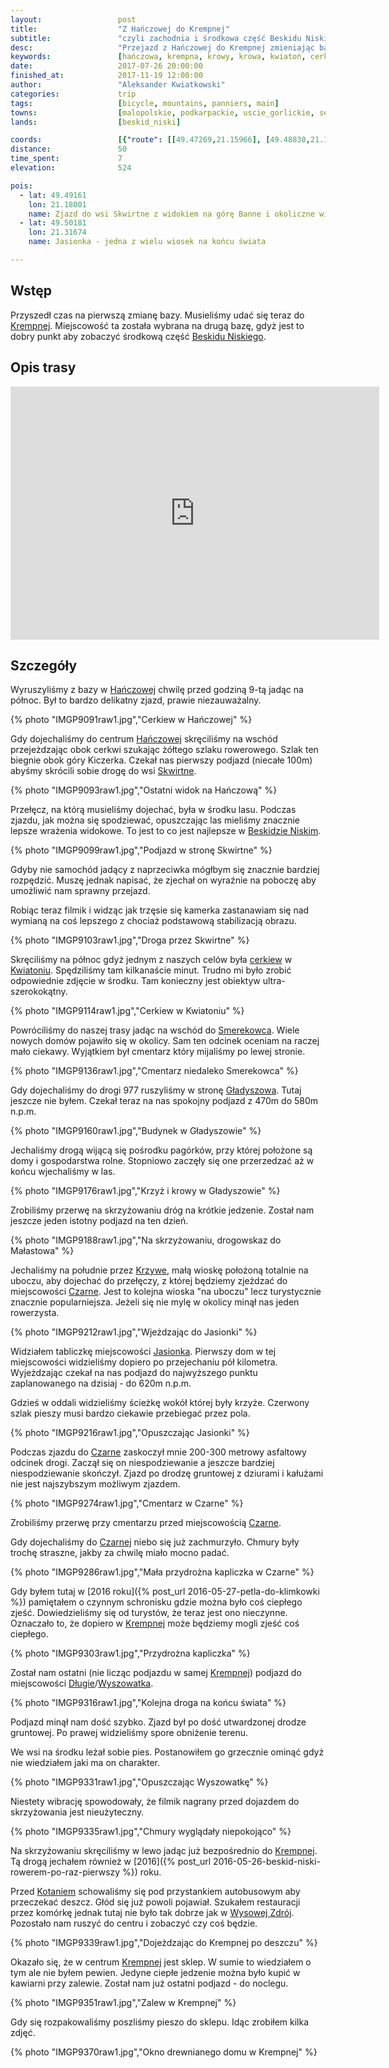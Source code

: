 ```yaml
---
layout:                 post
title:                  "Z Hańczowej do Krempnej"
subtitle:               "czyli zachodnia i środkowa część Beskidu Niskiego rowerem z sakwami, pagórki, cmentarze, krowy, ..."
desc:                   "Przejazd z Hańczowej do Krempnej zmieniając bazę noclegową aby móc zobaczyć środkową część Beskid Niskiego. Jazda rowerem przed wioski prawie na końcu świata, obok cmentarzy, przydrożnych krzyży i... krów."
keywords:               [hańczowa, krempna, krowy, krowa, kwiatoń, cerkiew, jasionka, czarne, wyszowatka, grab, kotań]
date:                   2017-07-26 20:00:00
finished_at:            2017-11-19 12:00:00
author:                 "Aleksander Kwiatkowski"
categories:             trip
tags:                   [bicycle, mountains, panniers, main]
towns:                  [malopolskie, podkarpackie, uscie_gorlickie, sekowa, krempna]
lands:                  [beskid_niski]

coords:                 [{"route": [[49.47269,21.15966], [49.48830,21.17021], [49.49683,21.18403], [49.50113,21.17691], [49.51255,21.20137], [49.50586,21.23579], [49.52097,21.26540], [49.52932,21.28917], [49.52721,21.30789], [49.51679,21.31029], [49.50380,21.31458], [49.47659,21.37672], [49.47185,21.37732], [49.44753,21.43286], [49.46577,21.42135], [49.51021,21.42676], [49.51773,21.44041], [49.52197,21.47337], [49.51105,21.50066], [49.50397,21.49285], [49.50832,21.48847]], "type": "bicycle"}]
distance:               50
time_spent:             7
elevation:              524

pois:
  - lat: 49.49161
    lon: 21.18001
    name: Zjazd do wsi Skwirtne z widokiem na górę Banne i okoliczne wioski
  - lat: 49.50181
    lon: 21.31674
    name: Jasionka - jedna z wielu wiosek na końcu świata

---
```


[wiki-krempna]: https://pl.wikipedia.org/wiki/Krempna
[wiki-beskid-niski]: https://pl.wikipedia.org/wiki/Beskid_Niski
[wiki-hanczowa]: https://pl.wikipedia.org/wiki/Ha%C5%84czowa
[wiki-skwirtne]: https://pl.wikipedia.org/wiki/Skwirtne
[wiki-kwiaton-cerkiew]: https://pl.wikipedia.org/wiki/Cerkiew_%C5%9Bw._Paraskewy_w_Kwiatoniuo%C5%84
[wiki-kwiaton]: https://pl.wikipedia.org/wiki/Kwiat
[wiki-smerekowiec]: https://pl.wikipedia.org/wiki/Smerekowiec
[wiki-gladyszow]: https://pl.wikipedia.org/wiki/G%C5%82adysz%C3%B3w
[wiki-krzywa]: https://pl.wikipedia.org/wiki/Krzywa_(wojew%C3%B3dztwo_ma%C5%82opolskie)
[wiki-czarne]: https://pl.wikipedia.org/wiki/Czarne_(wojew%C3%B3dztwo_ma%C5%82opolskie)
[wiki-jasionka]: https://pl.wikipedia.org/wiki/Jasionka_(wojew%C3%B3dztwo_ma%C5%82opolskie)
[wiki-dlugie]: https://pl.wikipedia.org/wiki/D%C5%82ugie_(wojew%C3%B3dztwo_ma%C5%82opolskie)
[wiki-wyszowatka]: https://pl.wikipedia.org/wiki/Wyszowatka
[wiki-kotan]: https://pl.wikipedia.org/wiki/Kota%C5%84
[wiki-wysowa]: https://pl.wikipedia.org/wiki/Wysowa-Zdr%C3%B3j


Wstęp
-----

Przyszedł czas na pierwszą zmianę bazy. Musieliśmy udać się teraz do
[Krempnej][wiki-krempna]. Miejscowość ta została wybrana na drugą bazę,
gdyż jest to dobry punkt aby zobaczyć środkową część [Beskidu Niskiego][wiki-beskid-niski].

Opis trasy
----------

<iframe height='405' width='590' frameborder='0' allowtransparency='true' scrolling='no' src='https://www.strava.com/activities/1102666247/embed/4d3f6abf4f587143aa84a0e232f35e2156014991'></iframe>

Szczegóły
---------

Wyruszyliśmy z bazy w [Hańczowej][wiki-hanczowa] chwilę przed godziną 9-tą jadąc na północ.
Był to bardzo delikatny zjazd, prawie niezauważalny.

{% photo "IMGP9091raw1.jpg","Cerkiew w Hańczowej" %}

Gdy dojechaliśmy do centrum [Hańczowej][wiki-hanczowa] skręciliśmy
na wschód przejeżdzając obok cerkwi szukając żółtego szlaku rowerowego.
Szlak ten biegnie obok
góry Kiczerka. Czekał nas pierwszy podjazd (niecałe
100m) abyśmy skrócili sobie drogę do wsi [Skwirtne][wiki-skwirtne].

{% photo "IMGP9093raw1.jpg","Ostatni widok na Hańczową" %}

Przełęcz, na którą musieliśmy dojechać, była w środku lasu. Podczas zjazdu,
jak można się spodziewać, opuszczając las mieliśmy znacznie lepsze wrażenia
widokowe. To jest to co jest najlepsze w [Beskidzie Niskim][wiki-beskid-niski].

{% photo "IMGP9099raw1.jpg","Podjazd w stronę Skwirtne" %}

Gdyby nie samochód jadący z naprzeciwka mógłbym się znacznie bardziej
rozpędzić. Muszę jednak napisać, że zjechał on wyraźnie na poboczę aby umożliwić
nam sprawny przejazd.

Robiąc teraz filmik i widząc jak trzęsie się kamerka zastanawiam się nad
wymianą na coś lepszego z chociaż podstawową stabilizacją obrazu.

{% photo "IMGP9103raw1.jpg","Droga przez Skwirtne" %}

Skręciliśmy na północ gdyż jednym z naszych celów była
[cerkiew][wiki-kwiaton-cerkiew] w [Kwiatoniu][wiki-kwiaton].
Spędziliśmy tam kilkanaście minut. Trudno mi
było zrobić odpowiednie zdjęcie w środku. Tam konieczny jest obiektyw
ultra-szerokokątny.

{% photo "IMGP9114raw1.jpg","Cerkiew w Kwiatoniu" %}

Powróciliśmy do naszej trasy jadąc na wschód do [Smerekowca][wiki-smerekowiec].
Wiele nowych domów pojawiło się w okolicy. Sam ten odcinek oceniam
na raczej mało ciekawy. Wyjątkiem był cmentarz który mijaliśmy po lewej stronie.

{% photo "IMGP9136raw1.jpg","Cmentarz niedaleko Smerekowca" %}

Gdy dojechaliśmy do drogi 977 ruszyliśmy w stronę [Gładyszowa][wiki-gladyszow].
Tutaj jeszcze nie byłem. Czekał teraz na nas spokojny podjazd z 470m do 580m n.p.m.

{% photo "IMGP9160raw1.jpg","Budynek w Gładyszowie" %}

Jechaliśmy drogą wijącą się pośrodku pagórków, przy której położone są domy i
gospodarstwa rolne. Stopniowo zaczęły się one przerzedzać aż w końcu
wjechaliśmy w las.

{% photo "IMGP9176raw1.jpg","Krzyż i krowy w Gładyszowie" %}

Zrobiliśmy przerwę na skrzyżowaniu dróg na krótkie jedzenie. Został
nam jeszcze jeden istotny podjazd na ten dzień.

{% photo "IMGP9188raw1.jpg","Na skrzyżowaniu, drogowskaz do Małastowa" %}

Jechaliśmy na południe przez [Krzywe][wiki-krzywa], małą wioskę położoną
totalnie na uboczu, aby dojechać do przełęczy, z której będziemy
zjeżdzać do miejscowości [Czarne][wiki-czarne]. Jest to kolejna wioska
"na uboczu" lecz turystycznie znacznie popularniejsza. Jeżeli się nie mylę
w okolicy minął nas jeden rowerzysta.

{% photo "IMGP9212raw1.jpg","Wjeżdzając do Jasionki" %}

Widziałem tabliczkę miejscowości [Jasionka][wiki-jasionka]. Pierwszy
dom w tej miejscowości widzieliśmy dopiero po przejechaniu pół kilometra.
Wyjeżdzając czekał na nas podjazd do najwyższego punktu zaplanowanego
na dzisiaj - do 620m n.p.m.

Gdzieś w oddali widzieliśmy ścieżkę wokół której były krzyże.
Czerwony szlak pieszy musi bardzo ciekawie przebiegać przez pola.

{% photo "IMGP9216raw1.jpg","Opuszczając Jasionki" %}

Podczas zjazdu do [Czarne][wiki-czarne] zaskoczył mnie 200-300 metrowy asfaltowy odcinek drogi.
Zaczął się on niespodziewanie a jeszcze bardziej niespodziewanie skończył.
Zjazd po drodzę gruntowej z dziurami i kałużami nie jest najszybszym możliwym
zjazdem.

{% photo "IMGP9274raw1.jpg","Cmentarz w Czarne" %}

Zrobiliśmy przerwę przy cmentarzu przed miejscowością
[Czarne][wiki-czarne].

Gdy dojechaliśmy do [Czarnej][wiki-czarne] niebo się już zachmurzyło.
Chmury były trochę straszne, jakby za chwilę miało mocno padać.

{% photo "IMGP9286raw1.jpg","Mała przydrożna kapliczka w Czarne" %}

Gdy byłem tutaj
w [2016 roku]({% post_url 2016-05-27-petla-do-klimkowki %}) pamiętałem o
czynnym schronisku gdzie można było coś ciepłego zjeść. Dowiedzieliśmy się
od turystów, że teraz jest ono nieczynne. Oznaczało to, że dopiero
w [Krempnej][wiki-krempna] może będziemy mogli zjeść coś ciepłego.

{% photo "IMGP9303raw1.jpg","Przydrożna kapliczka" %}

Został nam ostatni (nie licząc podjazdu w samej [Krempnej][wiki-krempna])
podjazd do miejscowości [Długie][wiki-dlugie]/[Wyszowatka][wiki-wyszowatka].

{% photo "IMGP9316raw1.jpg","Kolejna droga na końcu świata" %}

Podjazd minął nam dość szybko. Zjazd był po dość utwardzonej drodze
gruntowej. Po prawej widzieliśmy spore obniżenie terenu.

We wsi na środku leżał sobie pies. Postanowiłem go grzecznie ominąć gdyż
nie wiedziałem jaki ma on charakter.

{% photo "IMGP9331raw1.jpg","Opuszczając Wyszowatkę" %}

Niestety wibrację spowodowały, że filmik nagrany przed dojazdem do skrzyżowania
jest nieużyteczny.

{% photo "IMGP9335raw1.jpg","Chmury wyglądały niepokojąco" %}

Na skrzyżowaniu skręciliśmy w lewo jadąc już bezpośrednio do
[Krempnej][wiki-krempna]. Tą drogą jechałem
również w [2016]({% post_url 2016-05-26-beskid-niski-rowerem-po-raz-pierwszy %}) roku.

Przed [Kotaniem][wiki-kotan] schowaliśmy się pod przystankiem autobusowym
aby przeczekać deszcz. Głód się już powoli pojawiał. Szukałem restauracji
przez komórkę jednak tutaj nie było tak dobrze jak w [Wysowej Zdrój][wiki-wysowa].
Pozostało nam ruszyć do centru i zobaczyć czy coś będzie.

{% photo "IMGP9339raw1.jpg","Dojeżdzając do Krempnej po deszczu" %}

Okazało się, że w centrum [Krempnej][wiki-krempna] jest sklep. W sumie to
wiedziałem o tym ale nie byłem pewien. Jedyne ciepłe jedzenie można było
kupić w kawiarni przy zalewie. Został nam już ostatni podjazd - do noclegu.

{% photo "IMGP9351raw1.jpg","Zalew w Krempnej" %}

Gdy się rozpakowaliśmy poszliśmy pieszo do sklepu. Idąc zrobiłem kilka zdjęć.

{% photo "IMGP9370raw1.jpg","Okno drewnianego domu w Krempnej" %}
